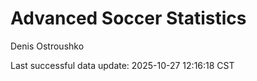 # Advanced Soccer Statistics
Denis Ostroushko

<!-- gfm -->

Last successful data update: 2025-10-27 12:16:18 CST
